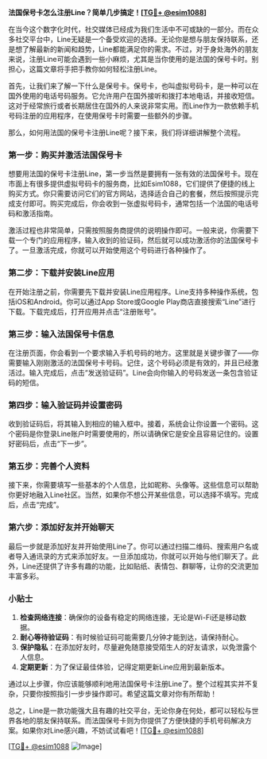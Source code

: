 **法国保号卡怎么注册Line？简单几步搞定！[[TG💪+ @esim1088](https://t.me/s/esim1088)]**

在当今这个数字化时代，社交媒体已经成为我们生活中不可或缺的一部分。而在众多社交平台中，Line无疑是一个备受欢迎的选择。无论你是想与朋友保持联系，还是想了解最新的新闻和趋势，Line都能满足你的需求。不过，对于身处海外的朋友来说，注册Line可能会遇到一些小麻烦，尤其是当你使用的是法国的保号卡时。别担心，这篇文章将手把手教你如何轻松注册Line。

首先，让我们来了解一下什么是保号卡。保号卡，也叫虚拟号码卡，是一种可以在国外使用的电话号码服务。它允许用户在国外接听和拨打本地电话，并接收短信。这对于经常旅行或者长期居住在国外的人来说非常实用。而Line作为一款依赖手机号码注册的应用程序，在使用保号卡时需要一些额外的步骤。

那么，如何用法国的保号卡注册Line呢？接下来，我们将详细讲解整个流程。

### 第一步：购买并激活法国保号卡

想要用法国的保号卡注册Line，第一步当然是要拥有一张有效的法国保号卡。现在市面上有很多提供虚拟号码卡的服务商，比如Esim1088，它们提供了便捷的线上购买方式。你只需要访问它们的官方网站，选择适合自己的套餐，然后按照提示完成支付即可。购买完成后，你会收到一张虚拟号码卡，通常包括一个法国的电话号码和激活指南。

激活过程也非常简单，只需按照服务商提供的说明操作即可。一般来说，你需要下载一个专门的应用程序，输入收到的验证码，然后就可以成功激活你的法国保号卡了。一旦激活完成，你就可以开始使用这个号码进行各种操作了。

### 第二步：下载并安装Line应用

在开始注册之前，你需要先下载并安装Line应用程序。Line支持多种操作系统，包括iOS和Android。你可以通过App Store或Google Play商店直接搜索“Line”进行下载。下载完成后，打开应用并点击“注册账号”。

### 第三步：输入法国保号卡信息

在注册页面，你会看到一个要求输入手机号码的地方。这里就是关键步骤了——你需要输入刚刚激活的法国保号卡号码。记住，这个号码必须是有效的，并且已经激活过。输入完成后，点击“发送验证码”。Line会向你输入的号码发送一条包含验证码的短信。

### 第四步：输入验证码并设置密码

收到验证码后，将其输入到相应的输入框中。接着，系统会让你设置一个密码。这个密码是你登录Line账户时需要使用的，所以请确保它是安全且容易记住的。设置好密码后，点击“下一步”。

### 第五步：完善个人资料

接下来，你需要填写一些基本的个人信息，比如昵称、头像等。这些信息可以帮助你更好地融入Line社区。当然，如果你不想公开某些信息，可以选择不填写。完成后，点击“完成”。

### 第六步：添加好友并开始聊天

最后一步就是添加好友并开始使用Line了。你可以通过扫描二维码、搜索用户名或者导入通讯录的方式来添加好友。一旦添加成功，你就可以开始与他们聊天了。此外，Line还提供了许多有趣的功能，比如贴纸、表情包、群聊等，让你的交流更加丰富多彩。

### 小贴士

1. **检查网络连接**：确保你的设备有稳定的网络连接，无论是Wi-Fi还是移动数据。
2. **耐心等待验证码**：有时候验证码可能需要几分钟才能到达，请保持耐心。
3. **保护隐私**：在添加好友时，尽量避免随意接受陌生人的好友请求，以免泄露个人信息。
4. **定期更新**：为了保证最佳体验，记得定期更新Line应用到最新版本。

通过以上步骤，你应该能够顺利地用法国保号卡注册Line了。整个过程其实并不复杂，只要你按照指引一步步操作即可。希望这篇文章对你有所帮助！

总之，Line是一款功能强大且有趣的社交平台，无论你身在何处，都可以轻松与世界各地的朋友保持联系。而法国保号卡则为你提供了方便快捷的手机号码解决方案。如果你对Line感兴趣，不妨试试看吧！[[TG💪+ @esim1088](https://t.me/s/esim1088)]

[[TG💪+ @esim1088](https://t.me/s/esim1088) ![Image](https://i.postimg.cc/4NQfJmqS/Snipaste-2025-05-13-00-14-12.png)]